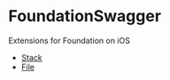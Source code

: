 FoundationSwagger
=================

Extensions for Foundation on iOS

 - [Stack](Docs/Stack.md)
 - [File](Docs/File.md)
